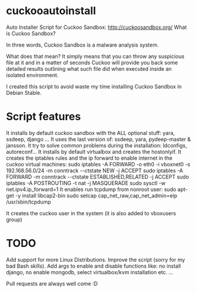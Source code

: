 cuckooautoinstall
=================
Auto Installer Script for Cuckoo Sandbox: http://cuckoosandbox.org/
What is Cuckoo Sandbox?

In three words, Cuckoo Sandbox is a malware analysis system.

What does that mean? It simply means that you can throw any suspicious file at it and in a matter of seconds Cuckoo will provide you back some detailed results outlining what such file did when executed inside an isolated environment.

I created this script to avoid waste my time installing Cuckoo Sandbox in Debian Stable. 

Script features
=================
It installs by default cuckoo sandbox with the ALL optional stuff: yara, ssdeep, django ...
It uses the last version of: ssdeep, yara, pydeep-master & jansson.
It try to solve common problems during the installation: ldconfigs, autoreconf...
It installs by default virtualbox and creates the hostonlyif.
It creates the iptables rules and the ip forward to enable internet in the cuckoo virtual machines:
    sudo iptables -A FORWARD -o eth0 -i vboxnet0 -s 192.168.56.0/24 -m conntrack --ctstate NEW -j ACCEPT
    sudo iptables -A FORWARD -m conntrack --ctstate ESTABLISHED,RELATED -j ACCEPT
    sudo iptables -A POSTROUTING -t nat -j MASQUERADE
    sudo sysctl -w net.ipv4.ip_forward=1
It enables run tcpdump from nonroot user:
    sudo apt-get -y install libcap2-bin
    sudo setcap cap_net_raw,cap_net_admin=eip /usr/sbin/tcpdump

It creates the cuckoo user in the system (it is also added to vboxusers group)

TODO
=================
Add support for more Linux Distributions.
Improve the script (sorry for my bad Bash skills).
Add args to enable and disable functions like: no install django, no enable mongodb, select virtualbox/kvm installation etc.
...

Pull requests are always well come :D
